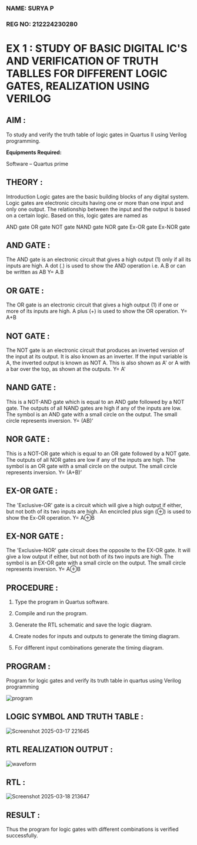 ### NAME: SURYA P <br>
### REG NO: 212224230280

# EX 1 : STUDY OF BASIC DIGITAL IC'S AND VERIFICATION OF TRUTH TABLLES FOR DIFFERENT LOGIC GATES, REALIZATION USING VERILOG

## AIM :  

To study and verify the truth table of logic gates in Quartus II using Verilog programming.

**Equipments Required:**

Software – Quartus prime 

## THEORY :

Introduction Logic gates are the basic building blocks of any digital system. Logic gates are electronic circuits having one or more than one input and only one output. The relationship between the input and the output is based on a certain logic. Based on this, logic gates are named as

AND gate OR gate NOT gate NAND gate NOR gate Ex-OR gate Ex-NOR gate

## AND GATE :

The AND gate is an electronic circuit that gives a high output (1) only if all its inputs are high. A dot (.) is used to show the AND operation i.e. A.B or can be written as AB
Y= A.B

## OR GATE :

The OR gate is an electronic circuit that gives a high output (1) if one or more of its inputs are high. A plus (+) is used to show the OR operation.
Y= A+B

## NOT GATE :

The NOT gate is an electronic circuit that produces an inverted version of the input at its output. It is also known as an inverter. If the input variable is A, the inverted output is known as NOT A. This is also shown as A' or A with a bar over the top, as shown at the outputs.
Y= A'

## NAND GATE : 

This is a NOT-AND gate which is equal to an AND gate followed by a NOT gate. The outputs of all NAND gates are high if any of the inputs are low. The symbol is an AND gate with a small circle on the output. The small circle represents inversion.
Y= (AB)’

## NOR GATE :

This is a NOT-OR gate which is equal to an OR gate followed by a NOT gate. The outputs of all NOR gates are low if any of the inputs are high. The symbol is an OR gate with a small circle on the output. The small circle represents inversion.
Y= (A+B)’

## EX-OR GATE :

The 'Exclusive-OR' gate is a circuit which will give a high output if either, but not both of its two inputs are high. An encircled plus sign (⊕) is used to show the Ex-OR operation.
Y= A⊕B

## EX-NOR GATE :

The 'Exclusive-NOR' gate circuit does the opposite to the EX-OR gate. It will give a low output if either, but not both of its two inputs are high. The symbol is an EX-OR gate with a small circle on the output. The small circle represents inversion.
Y= A⊕B

## PROCEDURE : 

1.	Type the program in Quartus software.

2.	Compile and run the program.

3.	Generate the RTL schematic and save the logic diagram.

4.	Create nodes for inputs and outputs to generate the timing diagram.

5.	For different input combinations generate the timing diagram.


## PROGRAM :

Program for logic gates and verify its truth table in quartus using Verilog programming

![program](https://github.com/user-attachments/assets/5bb8fabb-2d9f-4fc3-a134-a73df9e72189)
 
## LOGIC SYMBOL AND TRUTH TABLE :

![Screenshot 2025-03-17 221645](https://github.com/user-attachments/assets/c6820906-34a1-4b54-adbe-3903e772a207)


## RTL REALIZATION OUTPUT : 

![waveform](https://github.com/user-attachments/assets/914ae0f9-a57b-429a-ae50-add185e2485a)

## RTL :

![Screenshot 2025-03-18 213647](https://github.com/user-attachments/assets/c0f1e4ab-19dc-4f68-981a-9d172ca9f5cf)

## RESULT :

Thus the program for logic gates with different combinations is verified successfully.
